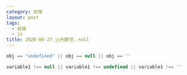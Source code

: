 ```yaml
---
category: 前端
layout: post
tags:
  - 前端
  - js
title: 2020-08-27-js判断空，null
---
```

```js
obj == "undefined" || obj == null || obj == ''
```

```js
variable1 !== null || variable1 !== undefined || variable1 !== ''
```
